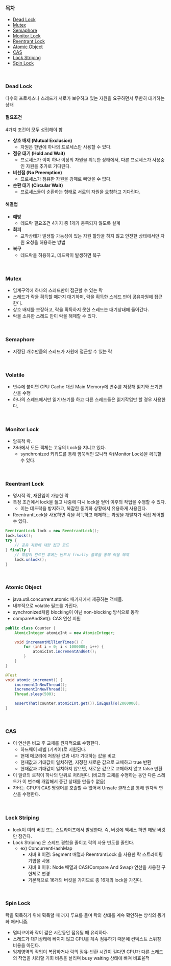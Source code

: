 ### 목차
- [Dead Lock](#dead-lock)
- [Mutex](#mutex)
- [Semaphore](#semaphore)
- [Monitor Lock](#monitor-lock)
- [Reentrant Lock](#reentrant-lock)
- [Atomic Object](#atomic-object)
- [CAS](#cas)
- [Lock Striping](#lock-striping)
- [Spin Lock](#spin-lock)

<br>

### Dead Lock
다수의 프로세스나 스레드가 서로가 보유하고 있는 자원을 요구하면서 무한히 대기하는 상태

#### 필요조건
4가지 조건이 모두 성립해야 함

- **상호 배제 (Mutual Exclusion)**
    - 자원은 한번에 하나의 프로세스만 사용할 수 있다.
- **점유 대기 (Hold and Wait)**
    - 프로세스가 이미 하나 이상의 자원을 취득한 상태에서, 다른 프로세스가 사용중인 자원을 추가로 기다린다.
- **비선점 (No Preemption)**
    - 프로세스가 점유한 자원을 강제로 빼앗을 수 없다.
- **순환 대기 (Circular Wait)**
    - 프로세스들이 순환하는 형태로 서로의 자원을 요청하고 기다린다.

#### 해결법

- **예방**
    - 데드락 필요조건 4가지 중 1개가 충족되지 않도록 설계
- **회피**
    - 교착상태가 발생할 가능성이 있는 자원 할당을 하지 않고 안전한 상태에서만 자원 요청을 허용하는 방법
- **복구**
    - 데드락을 허용하고, 데드락이 발생하면 복구

<br>

### Mutex
- 임계구역에 하나의 스레드만이 접근할 수 있는 락
- 스레드가 락을 획득할 때까지 대기하며, 락을 획득한 스레드 만이 공유자원에 접근한다.
- 상호 배제를 보장하고, 락을 획득하지 못한 스레드는 대기상태에 들어간다.
- 락을 소유한 스레드 만이 락을 해제할 수 있다.

<br>

### Semaphore
- 지정된 개수만큼의 스레드가 자원에 접근할 수 있는 락

<br>

### Volatile
- 변수에 붙이면 CPU Cache 대신 Main Memory에 변수를 저장해 읽기와 쓰기연산을 수행
- 하나의 스레드에서만 읽기/쓰기를 하고 다른 스레드들은 읽기작업만 할 경우 사용한다.

<br>

### Monitor Lock
- 암묵적 락.
- 자바에서 모든 객체는 고유의 Lock을 지니고 있다.
  - synchronized 키워드를 통해 암묵적인 모니터 락(Monitor Lock)을 획득할 수 있다.
 
<br>

### Reentrant Lock
- 명시적 락, 재진입이 가능한 락
- 특정 조건에서 lock을 풀고 나중에 다시 lock을 얻어 이후의 작업을 수행할 수 있다.
  - 이는 데드락을 방지하고, 복잡한 동기화 상황에서 유용하게 사용된다.
- ReentrantLock을 사용하면 락을 획득하고 해제하는 과정을 개발자가 직접 제어할 수 있다.
```java
ReentrantLock lock = new ReentrantLock();
lock.lock();
try {
    // 공유 자원에 대한 접근 코드
} finally {
    // 작업이 완료된 후에는 반드시 finally 블록을 통해 락을 해제
    lock.unlock();
}
```
 
<br>

### Atomic Object
- java.util.concurrent.atomic 패키지에서 제공하는 객체들.
- 내부적으로 volatile 필드를 가진다.
- synchronized처럼 blocking이 아닌 non-blocking 방식으로 동작
- compareAndSet(): CAS 연산 지원  
```java
public class Counter {
    AtomicInteger atomicInt = new AtomicInteger;

    void incrementMillionTimes() {
        for (int i = 0; i < 1000000; i++) {
            atomicInt.incrementAndGet();
        }
    }
}

@Test
void atomic_increment() {
    incrementInNewThread();
    incrementInNewThread();
    Thread.sleep(500);

    assertThat(counter.atomicInt.get()).isEqualTo(2000000);
}
```

<br>

### CAS
- 이 연산은 비교 후 교체를 원자적으로 수행한다.
  - 하드웨어 레벨 (기계어)로 지원된다.
  - 현재 메모리에 저장된 값과 내가 기대하는 값을 비교
  - 현재값과 기대값이 일치하면, 지정한 새로운 값으로 교체하고 true 반환
  - 현재값과 기대값이 일치하지 않으면, 새로운 값으로 교체하지 않고 false 반환
- 이 일련의 로직이 하나의 단위로 처리된다. (비교와 교체를 수행하는 동안 다른 스레드가 이 변수에 개입해서 중간 상태를 만들수 없음)
- 자바는 CPU의 CAS 명령어를 호출할 수 없어서 Unsafe 클래스를 통해 원자적 연산을 수행한다.

<br>

### Lock Striping
- lock이 여러 버킷 또는 스트라이프에서 발생한다. 즉, 버킷에 엑세스 하면 해당 버킷만 잠긴다.
- Lock Striping 은 스레드 경합을 줄이고 락의 사용 빈도를 줄인다.
  - ex) ConcurrentHashMap
    - 자바 8 이전: Segment 배열과 ReentrantLock 을 사용한 락 스트라이핑 기법을 사용
    - 자바 8 이후: Node 배열과 CAS(Compare And Swap) 연산을 사용한 구현체로 변경
    - 기본적으로 16개의 버킷을 가지므로 총 16개의 lock을 가진다.
   
<br>

### Spin Lock
락을 획득하기 위해 획득할 때 까지 루프를 돌며 락의 상태를 계속 확인하는 방식의 동기화 매커니즘.
- 멀티코어와 락이 짧은 시간동안 점유될 때 유리하다.
- 스레드가 대기상태에 빠지지 않고 CPU를 계속 점유하기 때문에 컨텍스트 스위칭 비용을 아낀다.
- 임계영역의 작업이 복잡하거나 락의 점유-반환 시간이 길다면 CPU가 다른 스레드의 작업을 처리할 기회 비용을 날리며 busy waiting 상태에 빠져 비효율적







 
